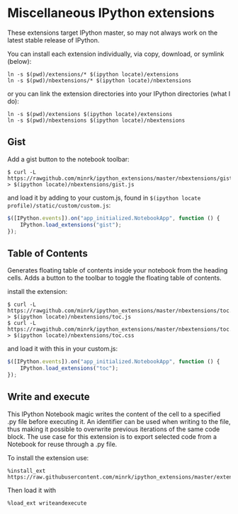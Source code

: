 # Miscellaneous IPython extensions

These extensions target IPython master, so may not always work on the latest stable release of IPython.

You can install each extension individually, via copy, download, or symlink (below):

    ln -s $(pwd)/extensions/* $(ipython locate)/extensions
    ln -s $(pwd)/nbextensions/* $(ipython locate)/nbextensions

or you can link the extension directories into your IPython directories (what I do):

    ln -s $(pwd)/extensions $(ipython locate)/extensions
    ln -s $(pwd)/nbextensions $(ipython locate)/nbextensions

## Gist

Add a gist button to the notebook toolbar:

    $ curl -L https://rawgithub.com/minrk/ipython_extensions/master/nbextensions/gist.js > $(ipython locate)/nbextensions/gist.js

and load it by adding to your custom.js, found in `$(ipython locate profile)/static/custom/custom.js`:

```javascript
$([IPython.events]).on("app_initialized.NotebookApp", function () {
    IPython.load_extensions("gist");
});
```



## Table of Contents 

Generates floating table of contents inside your notebook from the heading cells.
Adds a button to the toolbar to toggle the floating table of contents.

install the extension:

    $ curl -L https://rawgithub.com/minrk/ipython_extensions/master/nbextensions/toc.js > $(ipython locate)/nbextensions/toc.js
    $ curl -L https://rawgithub.com/minrk/ipython_extensions/master/nbextensions/toc.css > $(ipython locate)/nbextensions/toc.css

and load it with this in your custom.js:

```javascript
$([IPython.events]).on("app_initialized.NotebookApp", function () {
    IPython.load_extensions("toc");
});
```

## Write and execute

This IPython Notebook magic writes the content of the cell to a specified .py file before executing it.
An identifier can be used when writing to the file, thus making it possible to overwrite previous iterations of the same code block. 
The use case for this extension is to export selected code from a Notebook for reuse through a .py file.

To install the extension use:

    %install_ext https://raw.githubusercontent.com/minrk/ipython_extensions/master/extensions/writeandexecute.py
Then load it with 

    %load_ext writeandexecute
